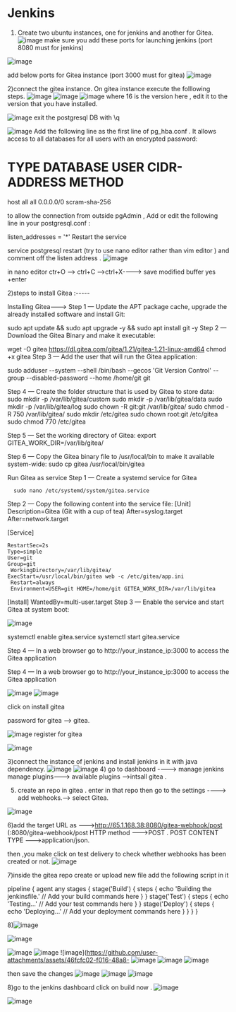 # Jenkins
1) Create two  ubuntu instances, one for jenkins and another for Gitea.
   ![image](https://github.com/user-attachments/assets/f807315d-f1ab-40ac-aeb0-21be69c21320)
   make sure you add these ports for  launching jenkins (port 8080 must for jenkins)
    
![image](https://github.com/user-attachments/assets/4f283199-6eac-474e-9d33-8e22d29743d3)

add below ports for Gitea instance (port 3000 must for gitea)
![image](https://github.com/user-attachments/assets/0a124ff4-6211-47e0-befd-8494929487c6)


2)connect the gitea instance.
On gitea instance execute the folllowing steps.
![image](https://github.com/user-attachments/assets/6dbf7f60-487c-4475-9825-46494ac38ec2)
![image](https://github.com/user-attachments/assets/88ee4522-c64b-4692-968c-47321c6e0f7b)
![image](https://github.com/user-attachments/assets/0a4d4f49-8a0d-494b-9d65-df1f7d7d9193)
where 16 is the version here , edit it to the version that you have installed.

![image](https://github.com/user-attachments/assets/3cfbaa35-efdd-4a30-84cb-e5bd1c16e180)
exit the postgresql DB with \q

![image](https://github.com/user-attachments/assets/0ee64a73-b5fb-4d1c-9ecd-b55a17e257eb)
Add the following line as the first line of pg_hba.conf . It allows access to all databases for all users with an encrypted password:

# TYPE DATABASE USER CIDR-ADDRESS  METHOD
host  all  all 0.0.0.0/0 scram-sha-256

to allow the connection from outside pgAdmin , Add or edit the following line in your postgresql.conf :

listen_addresses = '*'
Restart the service

service postgresql restart (try to use nano editor rather than vim editor ) and comment off the listen address .
![image](https://github.com/user-attachments/assets/4eaa93e7-7e8c-4a94-909d-e37a04667e33)

in nano editor ctr+O --> ctrl+C -->ctrl+X----> save modified buffer yes +enter 

2)steps to install Gitea :-----

Installing Gitea--->
Step 1 — Update the APT package cache, upgrade the already installed software and install Git:

sudo apt update && sudo apt upgrade -y && sudo apt install git -y
Step 2 — Download the Gitea Binary and make it executable:


wget -O gitea https://dl.gitea.com/gitea/1.21/gitea-1.21-linux-amd64
chmod +x gitea
Step 3 — Add the user that will run the Gitea application:

sudo adduser --system --shell /bin/bash --gecos 'Git Version Control' --group --disabled-password --home /home/git git
  


Step 4 — Create the folder structure that is used by Gitea to store data:
sudo mkdir -p /var/lib/gitea/custom
sudo mkdir -p /var/lib/gitea/data
sudo mkdir -p /var/lib/gitea/log
sudo chown -R git:git /var/lib/gitea/
sudo chmod -R 750 /var/lib/gitea/
sudo mkdir /etc/gitea
sudo chown root:git /etc/gitea
sudo chmod 770 /etc/gitea

Step 5 — Set the working directory of Gitea:
export GITEA_WORK_DIR=/var/lib/gitea/

Step 6 — Copy the Gitea binary file to /usr/local/bin to make it available system-wide:
sudo cp gitea /usr/local/bin/gitea

Run Gitea as service
Step 1 — Create a systemd service for Gitea

      sudo nano /etc/systemd/system/gitea.service

Step 2 — Copy the following content into the service file:
[Unit]
    Description=Gitea (Git with a cup of tea)
       After=syslog.target 
        After=network.target

[Service]

    RestartSec=2s
    Type=simple
    User=git
    Group=git
     WorkingDirectory=/var/lib/gitea/
    ExecStart=/usr/local/bin/gitea web -c /etc/gitea/app.ini
     Restart=always
     Environment=USER=git HOME=/home/git GITEA_WORK_DIR=/var/lib/gitea

[Install]
     WantedBy=multi-user.target
Step 3 — Enable the service and start Gitea at system boot:

![image](https://github.com/user-attachments/assets/4aa13856-4b35-41ec-b578-fcf196a34c57)

systemctl enable gitea.service
systemctl start gitea.service

Step 4 — In a web browser go to http://your_instance_ip:3000 to access the Gitea application

Step 4 — In a web browser go to http://your_instance_ip:3000 to access the Gitea application


![image](https://github.com/user-attachments/assets/d276c155-3448-4524-9c02-9e4d8b51ca1d)
![image](https://github.com/user-attachments/assets/c85a657f-845d-455b-bde0-cd3fd669d3b7)

click on install gitea


password for gitea --> gitea.

![image](https://github.com/user-attachments/assets/7852b1cb-924f-428d-a3bd-a5f065503e05)
register for gitea

![image](https://github.com/user-attachments/assets/8f973d27-d9bf-4bb7-9004-becc3e96e909)



3)connect the instance of jenkins and install jenkins in it with java dependency.
![image](https://github.com/user-attachments/assets/e61fe633-980b-4873-97ff-fc57342e42f0)
![image](https://github.com/user-attachments/assets/cea10bc2-d84b-4609-8e5a-c06494813ca1)
4) go to dashboard ----> manage jenkins
  manage plugins---> available plugins -->intsall gitea .


5) create an repo  in gitea . enter in that repo then go to the settings ----> add webhooks.--> select Gitea.
   
![image](https://github.com/user-attachments/assets/719a8247-8d4b-4c4a-a7a4-1360b8623bbd)

6)add the target URL as --->http://65.1.168.38:8080/gitea-webhook/post (<the ip of  jenkins instance>:8080/gitea-webhook/post
HTTP method --->POST .
POST CONTENT TYPE --->application/json.

then ,you make click on test delivery to check whether webhooks has been created or not.
![image](https://github.com/user-attachments/assets/01a2378b-3b38-48ae-a799-9e0bdcda163f)

7)inside the gitea repo create or upload new file 
  add the following script in it 

  pipeline {
    agent any
    stages {
        stage('Build') {
            steps {
                echo 'Building  the jenkinsfile.'
                // Add your build commands here
            }
        }
        stage('Test') {
            steps {
                echo 'Testing...'
                // Add your test commands here
            }
        }
        stage('Deploy') {
            steps {
                echo 'Deploying...'
                // Add your deployment commands here
            }
        }
    }
}

8)![image](https://github.com/user-attachments/assets/867d875d-a104-4ae2-9637-dcc06209d036)

![image](https://github.com/user-attachments/assets/2f5b2cd9-367c-47f7-a00b-fb9c4adde758)

![image](https://github.com/user-attachments/assets/1f59220c-d0c3-4364-ad1c-13dc600eb1bd)
![image](https://github.com/user-attachments/assets/ec2f4a07-b3a4-43fb-8e59-8d4641f52364)
![image](https://github.com/user-attachments/assets/46fcfc02-f016-48a8-
![image](https://github.com/user-attachments/assets/c49f1445-0caf-4bc9-ac40-783dbf016d77)
![image](https://github.com/user-attachments/assets/a2ca9639-6ff6-46a3-a154-3fafb7bd8785)
![image](https://github.com/user-attachments/assets/ed3a310c-bfee-4895-a58b-5db6a5491327)

then save the changes
![image](https://github.com/user-attachments/assets/41e9a407-c165-47e4-9d92-450b3e956e10)
![image](https://github.com/user-attachments/assets/e23d346f-0323-4b52-9483-d1614b5c62aa)
![image](https://github.com/user-attachments/assets/a71fcb91-29aa-4fed-ba76-4c76f6334d73)












8)go to the jenkins dashboard click on build now .
![image](https://github.com/user-attachments/assets/028a3379-ae33-4d9f-98ac-374e822af526)

![image](https://github.com/user-attachments/assets/831104f0-5fc4-4f15-b2fb-b0bf4a62cb99)















